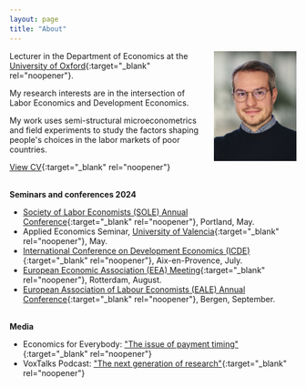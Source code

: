 ```yaml
---
layout: page
title: "About"
---
```


<img
src="/assets/images/thiago_scarelli.jpg"
alt="Thiago Scarelli."
style="float: right;
	padding-left: 16px;
    padding-bottom: 16px;
    width: 145px;">

Lecturer in the Department of Economics at the [University of Oxford](https://www.csae.ox.ac.uk/people/thiago-scarelli){:target="_blank" rel="noopener"}. 

My research interests are in the intersection of Labor Economics and Development Economics.

My work uses semi-structural microeconometrics and field experiments to study the factors shaping people's choices in the labor markets of poor countries.

[View CV](https://thiagoscarelli.github.io/assets/pdfs/Thiago_Scarelli_CV.pdf){:target="_blank" rel="noopener"}

<br>**Seminars and conferences 2024**

- [Society of Labor Economists (SOLE) Annual Conference](https://www.sole-jole.org/upcoming-meeting){:target="_blank" rel="noopener"}, Portland, May.
- Applied Economics Seminar, [University of Valencia](https://www.uv.es/uvweb/college/en/university-valencia-1285845048380.html){:target="_blank" rel="noopener"}, May.
- [International Conference on Development Economics (ICDE)](https://icde2024.sciencesconf.org/?lang=en){:target="_blank" rel="noopener"}, Aix-en-Provence, July.
- [European Economic Association (EEA) Meeting](https://www.eea-esem-congresses.org/){:target="_blank" rel="noopener"}, Rotterdam, August.
- [European Association of Labour Economists (EALE) Annual Conference](https://www.nhh.no/en/calendar/fair/2024/conferences/eale-conference-2024/){:target="_blank" rel="noopener"}, Bergen, September.

<br>**Media**

- Economics for Everybody: ["The issue of payment timing"](https://www.parisschoolofeconomics.eu/en/news/the-issue-of-payment-timing-by-thiago-scarelli/){:target="_blank" rel="noopener"}
- VoxTalks Podcast: ["The next generation of research"](https://cepr.org/multimedia/next-generation-research){:target="_blank" rel="noopener"}
